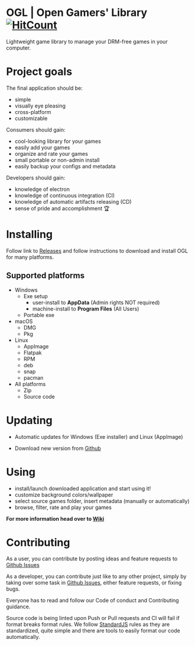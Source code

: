 # OGL | Open Gamers' Library [![HitCount](http://hits.dwyl.io/houby-studio/open-gamers-library.svg)](http://hits.dwyl.io/houby-studio/open-gamers-library)

Lightweight game library to manage your DRM-free games in your computer.

# Project goals

The final application should be:

- simple
- visually eye pleasing
- cross-platform
- customizable

Consumers should gain:

- cool-looking library for your games
- easily add your games
- organize and rate your games
- small portable or non-admin install
- easily backup your configs and metadata

Developers should gain:

- knowledge of electron
- knowledge of continuous integration (CI)
- knowledge of automatic artifacts releasing (CD)
- sense of pride and accomplishment 🏆

# Installing

Follow link to [Releases][1] and follow instructions to download and install OGL for many platforms.

## Supported platforms

- Windows
  - Exe setup
    - user-install to **AppData** (Admin rights NOT required)
    - machine-install to **Program Files** (All Users)
  - Portable exe
- macOS
  - DMG
  - Pkg
- Linux
  - AppImage
  - Flatpak
  - RPM
  - deb
  - snap
  - pacman
- All platforms
  - Zip
  - Source code

# Updating

- Automatic updates for Windows (Exe installer) and Linux (AppImage)

- Download new version from [Github][1]

# Using

- install/launch downloaded application and start using it!  
- customize background colors/wallpaper
- select source games folder, insert metadata (manually or automatically)
- browse, filter, rate and play your games

**For more information head over to [Wiki][2]**

# Contributing

As a user, you can contribute by posting ideas and feature requests to [Github Issues][3]

As a developer, you can contribute just like to any other project, simply by taking over some task in [Github Issues][3], either feature requests, or fixing bugs.

Everyone has to read and follow our Code of conduct and Contributing guidance.

Source code is being linted upon Push or Pull requests and CI will 
fail if format breaks format rules. We follow [StandardJS][4] rules as they are standardized, quite simple and there are tools to easily format our code automatically.

[1]: https://github.com/houby-studio/open-gamers-library/releases
[2]: https://github.com/houby-studio/open-gamers-library/wiki
[3]: https://github.com/houby-studio/open-gamers-library/issues
[4]: https://standardjs.com/